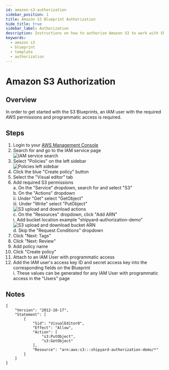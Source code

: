 ```yaml
---
id: amazon-s3-authorization
sidebar_position: 1
title: Amazon S3 Blueprint Authorization
hide_title: true
sidebar_label: Authorization
description: Instructions on how to authorize Amazon S3 to work with Shipyard's low-code Amazon S3 templates.
keywords:
  - amazon s3
  - blueprint
  - template
  - authorization
---
```


# Amazon S3 Authorization

## Overview

In order to get started with the S3 Blueprints, an IAM user with the required AWS permissions and programmatic access is required.

## Steps

1. Login to your [AWS Management Console](https://aws.amazon.com/console/)  
2. Search for and go to the IAM service page  
	![IAM service search](../../.gitbook/assets/iam-service-search.png)  
3. Select "Policies" on the left sidebar  
	![Policies left sidebar](../../.gitbook/assets/policies-left-sidebar.png)  
4. Click the blue "Create policy" button  
5. Select the "Visual editor" tab  
6. Add required S3 permissions  
	a. On the "Service" dropdown, search for and select "S3"  
	b. On the "Actions" dropdown  
		ii. Under "Get" select "GetObject"  
		iii. Under "Write" select "PutObject"  
		![S3 upload and download actions](../../.gitbook/assets/s3-upload-download-actions.png)  
	c. On the "Resources" dropdown, click "Add ARN"  
		i. Add bucket location example "shipyard-authorization-demo"  
		![S3 upload and download bucket ARN](../../.gitbook/assets/s3-upload-download-bucket-arn.png)  
	d. Skip the "Request Conditions" dropdown  
7. Click "Next: Tags"  
8. Click "Next: Review"  
9. Add policy name  
10. Click "Create policy"  
11. Attach to an IAM User with programmatic access  
12. Add the IAM user's access key ID and secret access key into the corresponding fields on the Blueprint  
	i. These values can be generated for any IAM User with programmatic access in the "Users" page  

## Notes

```
{
    "Version": "2012-10-17",
    "Statement": [
        {
            "Sid": "VisualEditor0",
            "Effect": "Allow",
            "Action": [
                "s3:PutObject",
                "s3:GetObject"
            ],
            "Resource": "arn:aws:s3:::shipyard-authorization-demo/*"
        }
    ]
}
```